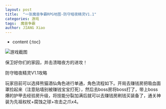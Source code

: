 ```yaml
---
layout: post
title:  "一张魔兽争霸RPG地图-防守暗夜精灵V1.1"
categories: 游戏
tags:  魔兽争霸  
author: JIANG Xiao
---
```


* content
{:toc}

![游戏截图](https://user-images.githubusercontent.com/69498712/175051124-c2e5b324-9a48-4edd-bf2e-fb2b63720efc.jpg)

保卫好你们的家园，并击溃暗夜方的进攻！

防守暗夜精灵V1.1攻略

玩家目前可以选择熊猫酒仙角色进行单通，角色流程如下。开局去赚钱房把吸血面罩捡起来（注意贴墙别被赚钱宝宝打死），然后去boss房将boss打了，带上boss爆的护甲去经验房升级，将技能分裂加满后就可以去赚钱房刷钱买装备了，通关神装为先祖权杖+腐蚀之球+攻击之爪x4。


